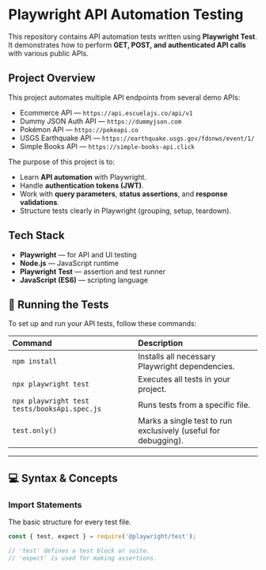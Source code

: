 # Playwright API Automation Testing

This repository contains API automation tests written using **Playwright Test**.  
It demonstrates how to perform **GET, POST, and authenticated API calls** with various public APIs.

## Project Overview

This project automates multiple API endpoints from several demo APIs:
- Ecommerce API — `https://api.escuelajs.co/api/v1`
- Dummy JSON Auth API — `https://dummyjson.com`
- Pokémon API — `https://pokeapi.co`
- USGS Earthquake API — `https://earthquake.usgs.gov/fdsnws/event/1/`
- Simple Books API — `https://simple-books-api.click`

The purpose of this project is to:
- Learn **API automation** with Playwright.
- Handle **authentication tokens (JWT)**.
- Work with **query parameters**, **status assertions**, and **response validations**.
- Structure tests clearly in Playwright (grouping, setup, teardown).

## Tech Stack

- **Playwright** — for API and UI testing  
- **Node.js** — JavaScript runtime  
- **Playwright Test** — assertion and test runner  
- **JavaScript (ES6)** — scripting language  

## 🚀 Running the Tests

To set up and run your API tests, follow these commands:

| Command | Description |
| :--- | :--- |
| `npm install` | Installs all necessary Playwright dependencies. |
| `npx playwright test` | Executes all tests in your project. |
| `npx playwright test tests/booksApi.spec.js` | Runs tests from a specific file. |
| `test.only()` | Marks a single test to run exclusively (useful for debugging). |

---

## 💻 Syntax & Concepts

### Import Statements

The basic structure for every test file.

```javascript
const { test, expect } = require('@playwright/test');

// 'test' defines a test block or suite.
// 'expect' is used for making assertions.

